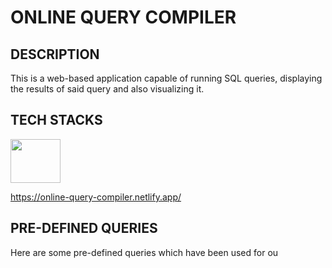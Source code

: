 # ONLINE QUERY COMPILER
## DESCRIPTION
This is a web-based application capable of running SQL queries, displaying the results of said query and also visualizing it.
## TECH STACKS
<p align="left">
 <img src="https://user-images.githubusercontent.com/71961774/171719451-2ef06084-c7ae-41da-aa50-ade3dfae5279.png" height="70px" width="80px">
  
https://online-query-compiler.netlify.app/
## PRE-DEFINED QUERIES 
Here are some pre-defined queries which have been used for ou
